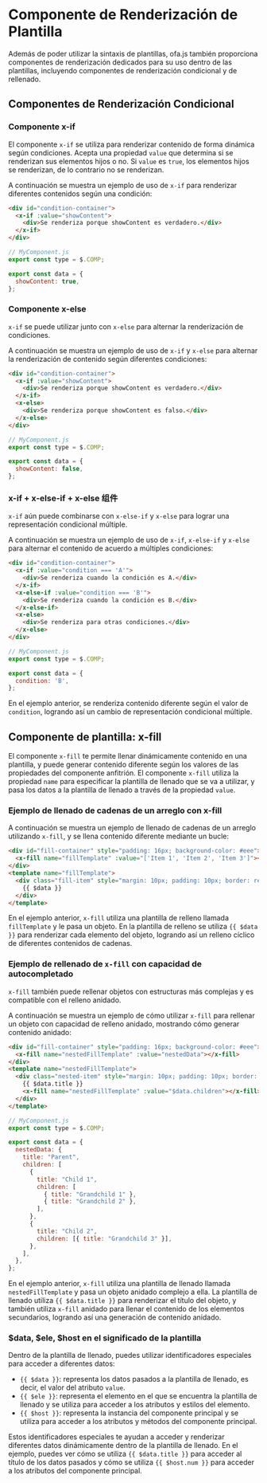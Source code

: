 # Componente de Renderización de Plantilla

Además de poder utilizar la sintaxis de plantillas, ofa.js también proporciona componentes de renderización dedicados para su uso dentro de las plantillas, incluyendo componentes de renderización condicional y de rellenado.

## Componentes de Renderización Condicional

### Componente x-if

El componente `x-if` se utiliza para renderizar contenido de forma dinámica según condiciones. Acepta una propiedad `value` que determina si se renderizan sus elementos hijos o no. Si `value` es `true`, los elementos hijos se renderizan, de lo contrario no se renderizan.

A continuación se muestra un ejemplo de uso de `x-if` para renderizar diferentes contenidos según una condición:

```html
<div id="condition-container">
  <x-if :value="showContent">
    <div>Se renderiza porque showContent es verdadero.</div>
  </x-if>
</div>
```

```javascript
// MyComponent.js
export const type = $.COMP;

export const data = {
  showContent: true,
};
```

### Componente x-else

`x-if` se puede utilizar junto con `x-else` para alternar la renderización de condiciones.

A continuación se muestra un ejemplo de uso de `x-if` y `x-else` para alternar la renderización de contenido según diferentes condiciones:

```html
<div id="condition-container">
  <x-if :value="showContent">
    <div>Se renderiza porque showContent es verdadero.</div>
  </x-if>
  <x-else>
    <div>Se renderiza porque showContent es falso.</div>
  </x-else>
</div>
```

```javascript
// MyComponent.js
export const type = $.COMP;

export const data = {
  showContent: false,
};
```

### x-if + x-else-if + x-else 组件

`x-if` aún puede combinarse con `x-else-if` y `x-else` para lograr una representación condicional múltiple.

A continuación se muestra un ejemplo de uso de `x-if`, `x-else-if` y `x-else` para alternar el contenido de acuerdo a múltiples condiciones:

```html
<div id="condition-container">
  <x-if :value="condition === 'A'">
    <div>Se renderiza cuando la condición es A.</div>
  </x-if>
  <x-else-if :value="condition === 'B'">
    <div>Se renderiza cuando la condición es B.</div>
  </x-else-if>
  <x-else>
    <div>Se renderiza para otras condiciones.</div>
  </x-else>
</div>
```

```javascript
// MyComponent.js
export const type = $.COMP;

export const data = {
  condition: 'B',
};
```

En el ejemplo anterior, se renderiza contenido diferente según el valor de `condition`, logrando así un cambio de representación condicional múltiple.

## Componente de plantilla: x-fill

El componente `x-fill` te permite llenar dinámicamente contenido en una plantilla, y puede generar contenido diferente según los valores de las propiedades del componente anfitrión. El componente `x-fill` utiliza la propiedad `name` para especificar la plantilla de llenado que se va a utilizar, y pasa los datos a la plantilla de llenado a través de la propiedad `value`.

### Ejemplo de llenado de cadenas de un arreglo con x-fill

A continuación se muestra un ejemplo de llenado de cadenas de un arreglo utilizando `x-fill`, y se llena contenido diferente mediante un bucle:

```html
<div id="fill-container" style="padding: 16px; background-color: #eee">
  <x-fill name="fillTemplate" :value="['Item 1', 'Item 2', 'Item 3']"></x-fill>
</div>
<template name="fillTemplate">
  <div class="fill-item" style="margin: 10px; padding: 10px; border: red solid 1px">
    {{ $data }}
  </div>
</template>
```

En el ejemplo anterior, `x-fill` utiliza una plantilla de relleno llamada `fillTemplate` y le pasa un objeto. En la plantilla de relleno se utiliza `{{ $data }}` para renderizar cada elemento del objeto, logrando así un relleno cíclico de diferentes contenidos de cadenas.

### Ejemplo de rellenado de `x-fill` con capacidad de autocompletado

`x-fill` también puede rellenar objetos con estructuras más complejas y es compatible con el relleno anidado.

A continuación se muestra un ejemplo de cómo utilizar `x-fill` para rellenar un objeto con capacidad de relleno anidado, mostrando cómo generar contenido anidado:

```html
<div id="fill-container" style="padding: 16px; background-color: #eee">
  <x-fill name="nestedFillTemplate" :value="nestedData"></x-fill>
</div>
<template name="nestedFillTemplate">
  <div class="nested-item" style="margin: 10px; padding: 10px; border: red solid 1px">
    {{ $data.title }}
    <x-fill name="nestedFillTemplate" :value="$data.children"></x-fill>
  </div>
</template>
```

```javascript
// MyComponent.js
export const type = $.COMP;

export const data = {
  nestedData: {
    title: "Parent",
    children: [
      {
        title: "Child 1",
        children: [
          { title: "Grandchild 1" },
          { title: "Grandchild 2" },
        ],
      },
      {
        title: "Child 2",
        children: [{ title: "Grandchild 3" }],
      },
    ],
  },
};
```

En el ejemplo anterior, `x-fill` utiliza una plantilla de llenado llamada `nestedFillTemplate` y pasa un objeto anidado complejo a ella. La plantilla de llenado utiliza `{{ $data.title }}` para renderizar el título del objeto, y también utiliza `x-fill` anidado para llenar el contenido de los elementos secundarios, logrando así una generación de contenido anidado.

### $data, $ele, $host en el significado de la plantilla

Dentro de la plantilla de llenado, puedes utilizar identificadores especiales para acceder a diferentes datos:

- `{{ $data }}`: representa los datos pasados a la plantilla de llenado, es decir, el valor del atributo `value`.
- `{{ $ele }}`: representa el elemento en el que se encuentra la plantilla de llenado y se utiliza para acceder a los atributos y estilos del elemento.
- `{{ $host }}`: representa la instancia del componente principal y se utiliza para acceder a los atributos y métodos del componente principal.

Estos identificadores especiales te ayudan a acceder y renderizar diferentes datos dinámicamente dentro de la plantilla de llenado. En el ejemplo, puedes ver cómo se utiliza `{{ $data.title }}` para acceder al título de los datos pasados y cómo se utiliza `{{ $host.num }}` para acceder a los atributos del componente principal.

